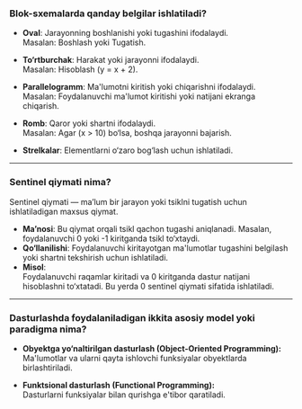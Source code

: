 
### Blok-sxemalarda qanday belgilar ishlatiladi?

- **Oval**: Jarayonning boshlanishi yoki tugashini ifodalaydi.  
  Masalan: Boshlash yoki Tugatish.

- **To‘rtburchak**: Harakat yoki jarayonni ifodalaydi.  
  Masalan: Hisoblash (y = x + 2).

- **Parallelogramm**: Ma'lumotni kiritish yoki chiqarishni ifodalaydi.  
  Masalan: Foydalanuvchi ma'lumot kiritishi yoki natijani ekranga chiqarish.

- **Romb**: Qaror yoki shartni ifodalaydi.  
  Masalan: Agar (x > 10) bo‘lsa, boshqa jarayonni bajarish.

- **Strelkalar**: Elementlarni o‘zaro bog‘lash uchun ishlatiladi.

---

### Sentinel qiymati nima?
Sentinel qiymati — ma’lum bir jarayon yoki tsiklni tugatish uchun ishlatiladigan maxsus qiymat.

- **Ma’nosi**: Bu qiymat orqali tsikl qachon tugashi aniqlanadi. Masalan, foydalanuvchi 0 yoki -1 kiritganda tsikl to‘xtaydi.
- **Qo‘llanilishi**: Foydalanuvchi kiritayotgan ma'lumotlar tugashini belgilash yoki shartni tekshirish uchun ishlatiladi.
- **Misol**:  
  Foydalanuvchi raqamlar kiritadi va 0 kiritganda dastur natijani hisoblashni to‘xtatadi. Bu yerda 0 sentinel qiymati sifatida ishlatiladi.

---

### Dasturlashda foydalaniladigan ikkita asosiy model yoki paradigma nima?
- **Obyektga yo‘naltirilgan dasturlash (Object-Oriented Programming):**  
  Ma'lumotlar va ularni qayta ishlovchi funksiyalar obyektlarda birlashtiriladi.

- **Funktsional dasturlash (Functional Programming):**  
  Dasturlarni funksiyalar bilan qurishga e'tibor qaratiladi.